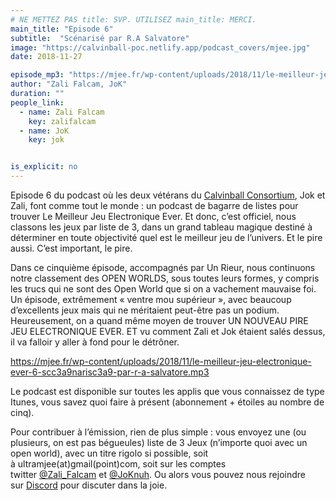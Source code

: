 ```yaml
---
# NE METTEZ PAS title: SVP. UTILISEZ main_title: MERCI.
main_title: "Episode 6"
subtitle:  "Scénarisé par R.A Salvatore"
image: "https://calvinball-poc.netlify.app/podcast_covers/mjee.jpg"
date: 2018-11-27

episode_mp3: "https://mjee.fr/wp-content/uploads/2018/11/le-meilleur-jeu-electronique-ever-6-scc3a9narisc3a9-par-r-a-salvatore.mp3"
author: "Zali Falcam, JoK"
duration: ""
people_link: 
  - name: Zali Falcam
    key: zalifalcam
  - name: JoK
    key: jok


is_explicit: no
---
```


<PodcastHeader/>

<!-- ECRIRE LA DESCRIPTION DE L'EPISODE SOUS CETTE LIGNE -->
<p>Episode 6 du podcast où les deux vétérans du&nbsp;<a href="https://calvinballradio.wordpress.com/" rel="nofollow">Calvinball Consortium</a>, Jok et Zali, font comme tout le monde : un podcast de bagarre de listes pour trouver&nbsp;Le Meilleur Jeu Electronique Ever.&nbsp;Et donc, c’est officiel, nous classons les jeux par liste de 3, dans un grand tableau magique destiné à déterminer en toute objectivité quel est le meilleur jeu de l’univers. Et le pire aussi. C’est important, le pire.</p>
<p>Dans ce cinquième épisode, accompagnés par Un Rieur, nous continuons notre classement des OPEN WORLDS, sous toutes leurs formes, y compris les trucs qui ne sont des Open World que si on a vachement mauvaise foi. Un épisode, extrêmement «&nbsp;ventre mou supérieur&nbsp;», avec beaucoup d’excellents jeux mais qui ne méritaient peut-être pas un podium. Heureusement, on a quand même moyen de trouver UN NOUVEAU PIRE JEU ELECTRONIQUE EVER. ET vu comment Zali et Jok étaient salés dessus, il va falloir y aller à fond pour le détrôner.</p>
<p><a href="https://mjee.fr/wp-content/uploads/2018/11/le-meilleur-jeu-electronique-ever-6-scc3a9narisc3a9-par-r-a-salvatore.mp3" rel="nofollow">https://mjee.fr/wp-content/uploads/2018/11/le-meilleur-jeu-electronique-ever-6-scc3a9narisc3a9-par-r-a-salvatore.mp3</a></p>
<p>Le podcast est disponible sur toutes les applis que vous connaissez de type Itunes, vous savez quoi faire à présent (abonnement + étoiles au nombre de cinq).</p>
<p>Pour contribuer à l’émission, rien de plus simple : vous envoyez une (ou plusieurs, on est pas bégueules) liste de&nbsp;3 Jeux&nbsp;(n’importe quoi avec&nbsp;un open world), avec un titre rigolo si possible, soit à&nbsp;ultramjee(at)gmail(point)com, soit sur les comptes twitter&nbsp;<a href="https://twitter.com/Zali_Falcam" rel="nofollow">@Zali_Falcam</a>&nbsp;et&nbsp;<a href="https://twitter.com/JoKnuh" rel="nofollow">@JoKnuh</a>.&nbsp;Ou alors vous pouvez nous rejoindre sur&nbsp;<a href="https://discord.gg/4RnA9v7" rel="nofollow">Discord</a>&nbsp;pour discuter dans la joie.</p>


